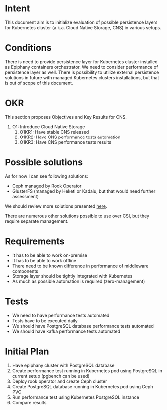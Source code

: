 # Intent

This document aim is to initialize evaluation of possible persistence layers for Kubernetes cluster (a.k.a. Cloud Native Storage, CNS) in various setups. 

# Conditions

There is need to provide persistence layer for Kubernetes cluster installed as Epiphany containers orchestrator. We need to consider performance of persistence layer as well. There is possibility to utilize external persistence solutions in future with managed Kubernetes clusters installations, but that is out of scope of this document.  

# OKR

This section proposes Objectives and Key Results for CNS.

1. O1: Introduce Cloud Native Storage
   1. O1KR1: Have stable CNS released
   2. O1KR2: Have CNS performance tests automation
   3. O1KR3: Have CNS performance tests results

# Possible solutions
As for now I can see following solutions: 
-	Ceph managed by Rook Operator
-	GlusterFS (managed by Heketi or Kadalu, but that would need further assessment)

We should review more solutions presented [here](https://landscape.cncf.io/category=cloud-native-storage&format=card-mode&license=open-source). 

There are numerous other solutions possible to use over CSI, but they require separate management. 

# Requirements
- It has to be able to work on-premise
- It has to be able to work offline
- There need to be known difference in performance of middleware components
- Storage layer should be tightly integrated with Kubernetes 
- As much as possible automation is required (zero-management)

# Tests
- We need to have performance tests automated
- Tests have to be executed daily
- We should have PostgreSQL database performance tests automated
- We should have kafka performance tests automated

# Initial Plan
1. Have epiphany cluster with PostgreSQL database
2. Create performance test running in Kubernetes pod using PostgreSQL in current setup (pgbench can be used) 
3. Deploy rook operator and create Ceph cluster
4. Create PostgreSQL database running in Kubernetes pod using Ceph PVC
5. Run performance test using Kubernetes PostgreSQL instance
6. Compare results
